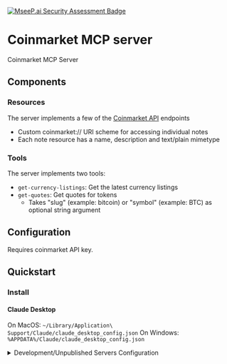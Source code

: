 [![MseeP.ai Security Assessment Badge](https://mseep.net/pr/anjor-coinmarket-mcp-server-badge.png)](https://mseep.ai/app/anjor-coinmarket-mcp-server)

# Coinmarket MCP server

Coinmarket MCP Server

## Components

### Resources

The server implements a few of the [Coinmarket API](https://coinmarketcap.com/api/documentation/v1/#section/Introduction) endpoints
- Custom coinmarket:// URI scheme for accessing individual notes
- Each note resource has a name, description and text/plain mimetype

### Tools

The server implements two tools:
- `get-currency-listings`: Get the latest currency listings
- `get-quotes`: Get quotes for tokens
  - Takes "slug" (example: bitcoin) or "symbol" (example: BTC) as optional string argument

## Configuration

Requires coinmarket API key.

## Quickstart

### Install

#### Claude Desktop

On MacOS: `~/Library/Application\ Support/Claude/claude_desktop_config.json`
On Windows: `%APPDATA%/Claude/claude_desktop_config.json`

<details>
  <summary>Development/Unpublished Servers Configuration</summary>
  ```
  "mcpServers": {
    "coinmarket_service": {
      "command": "uv",
      "args": [
        "--directory",
        "/Users/anjor/repos/anjor/coinmarket_service",
        "run",
        "coinmarket_service"
      ],
      "env": {
        "COINMARKET_API_KEY": "<insert api key>"
      }
    }
  }
  ```
</details>


